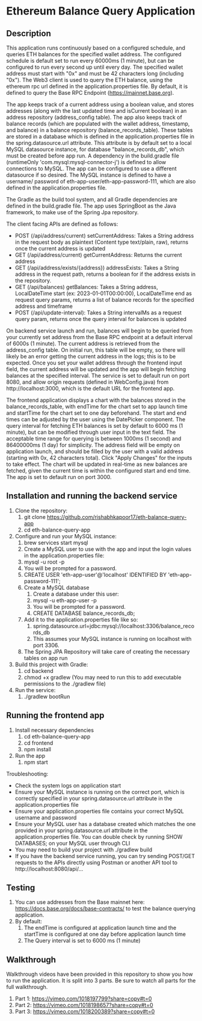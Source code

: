 # Ethereum Balance Query Application

## Description
This application runs continuously based on a configured schedule, and queries ETH balances for the specified
wallet address. The configured schedule is default set to run every 60000ms (1 minute), but can be configured
to run every second up until every day. The specified wallet address must start with "0x" and must be 42 characters long 
(including "0x"). The Web3 client is used to query the ETH balance, using the ethereum rpc url defined in the 
application.properties file. By default, it is defined to query the Base RPC Endpoint (https://mainnet.base.org).

The app keeps track of a current address using a boolean value, and stores addresses (along with the last updated time 
and isCurrent boolean) in an address repository (address_config table). The app also keeps track of balance records (which are 
populated with the wallet address, timestamp, and balance) in a balance repository (balance_records_table). These tables 
are stored in a database which is defined in the application.properties file in the spring.datasource.url attribute. 
This attribute is by default set to a local MySQL datasource instance, for database "balance_records_db", which must be created 
before app run. A dependency in the build.gradle file (runtimeOnly 'com.mysql:mysql-connector-j') is defined to allow connections to MySQL. 
The app can be configured to use a different datasource if so desired. The MySQL instance is defined to have a username/
password of eth-app-user/eth-app-password-111, which are also defined in the application.properties file. 

The Gradle as the build tool system, and all Gradle dependencies are defined in the build.gradle file. 
The app uses SpringBoot as the Java framework, to make use of the Spring Jpa repository.

The client facing APIs are defined as follows:
- POST (/api/address/current) setCurrentAddress: Takes a String address in the request body as plaintext (Content type text/plain, raw), returns once the current address is updated
- GET (/api/address/current) getCurrentAddress: Returns the current address
- GET (/api/address/exists/{address}) addressExists: Takes a String address in the request path, returns a boolean for if the address exists in the repository.
- GET (/api/balances) getBalances: Takes a String address, LocalDateTime start (ex: 2023-01-01T00:00:00), LocalDateTime end as request query params, returns a list of balance records for the specified address and timeframe
- POST (/api/update-interval): Takes a String intervalMs as a request query param, returns once the query interval for balances is updated

On backend service launch and run, balances will begin to be queried from your currently set address from the Base RPC endpoint at a default interval of 6000s (1 minute). The current address
is retrieved from the address_config table. On initial run, this table will be empty, so there will likely be an error getting the current address in the logs; this is to be expected. Once you
set your wallet address through the frontend input field, the current address will be updated and the app will begin fetching balances at the specified interval. The service is set to default run on port 8080, and allow origin requests (defined in WebConfig.java) from http://localhost:3000, which is the default URL for the frontend app. 

The frontend application displays a chart with the balances stored in the balance_records_table, with endTime for the chart set to app launch time and startTime
for the chart set to one day beforehand. The start and end times can be adjusted by the user using the DatePicker component. The query interval for fetching ETH balances is set by default to 6000 ms (1 minute), but can be modified through user input in the text field. The acceptable time range for querying is between 1000ms (1 second) and 86400000ms (1 day) for simplicity. The address field will be empty on application launch, and should be filled by the user with a valid address (starting with 0x, 42 characters total). Click "Apply Changes" for the inputs to take effect. The chart will be updated in real-time as new balances are fetched, given the current time is within the configured start and end time. The app is set to default run on port 3000.

## Installation and running the backend service
1. Clone the repository:
   1. git clone https://github.com/rishabhkapoor17/eth-balance-query-app
   2. cd eth-balance-query-app
2. Configure and run your MySQL instance:
   1. brew services start mysql
   2. Create a MySQL user to use with the app and input the login values in the application.properties file:
   3. mysql -u root -p
   4. You will be prompted for a password.
   5. CREATE USER 'eth-app-user'@'localhost' IDENTIFIED BY 'eth-app-password-111';
   1. Create a MySQL database
      1. Create a database under this user:
      2. mysql -u eth-app-user -p
      3. You will be prompted for a password.
      4. CREATE DATABASE balance_records_db;
   2. Add it to the application.properties file like so:
      1. spring.datasource.url=jdbc:mysql://localhost:3306/balance_records_db
      2. This assumes your MySQL instance is running on localhost with port 3306. 
   3. The Spring JPA Repository will take care of creating the necessary tables on app run
3. Build this project with Gradle:
   1. cd backend
   2. chmod +x gradlew (You may need to run this to add executable permissions to the ./gradlew file)
4. Run the service:
   1. ./gradlew bootRun

## Running the frontend app
1. Install necessary dependencies
   1. cd eth-balance-query-app
   2. cd frontend
   3. npm install
2. Run the app
   1. npm start

Troubleshooting:
- Check the system logs on application start
- Ensure your MySQL instance is running on the correct port, which is correctly specified in your spring.datasource.url attribute in the application.properties file
- Ensure your application.properties file contains your correct MySQL username and password
- Ensure your MySQL user has a database created which matches the one provided in your spring.datasource.url attribute in the application.properties file. You can double check by running SHOW DATABASES; on your MySQL user through CLI
- You may need to build your project with ./gradlew build
- If you have the backend service running, you can try sending POST/GET requests to the APIs directly using Postman or another API tool to http://localhost:8080/api/...

## Testing
1. You can use addresses from the Base mainnet here: https://docs.base.org/docs/base-contracts/ to test the balance querying application.
2. By default:
   1. The endTime is configured at application launch time and the startTime is configured at one day before application launch time
   2. The Query interval is set to 6000 ms (1 minute)
   
## Walkthrough
Walkthrough videos have been provided in this repository to show you how to run the application. It is split into 3 parts. Be sure to watch all parts for the full walkthrough.
1. Part 1: https://vimeo.com/1018197799?share=copy#t=0
2. Part 2: https://vimeo.com/1018198657?share=copy#t=0
3. Part 3: https://vimeo.com/1018200389?share=copy#t=0
